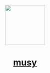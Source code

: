 <p align="center">
  <a href="https://musy.one">
    <picture>
      <img src="https://musy.one/logo/musy.png" height="128" />
    </picture>
    <h1 align="center">musy</h1>
  </a>
</p>
